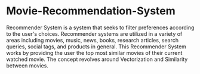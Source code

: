 # Movie-Recommendation-System
Recommender System is a system that seeks to filter preferences according to the user's choices. Recommender systems are utilized in a variety of areas including movies, music, news, books, research articles, search queries, social tags, and products in general. This Recommender System works by providing the user the top most similar movies of their current watched movie. The concept revolves around Vectorization and Similarity between movies.
